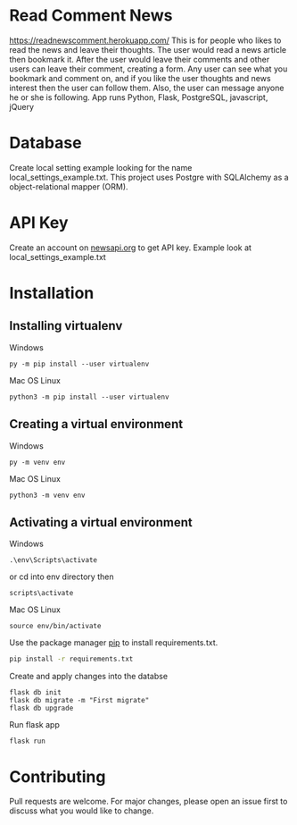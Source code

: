# Read Comment News
https://readnewscomment.herokuapp.com/
This is for people who likes to read the news and leave their thoughts. The user would read a news article then bookmark it. After the user would leave their comments and other users can leave their comment, creating a form. Any user can see what you bookmark and comment on, and if you like the user thoughts and news interest then the user can follow them. Also, the user can message anyone he or she is following. 
App runs Python, Flask, PostgreSQL, javascript, jQuery

# Database 

Create local setting example looking for the name local_settings_example.txt. This project uses Postgre with SQLAlchemy as a object-relational mapper (ORM). 

# API Key

Create an account on [newsapi.org](https://newsapi.org/) to get API key.
Example look at local_settings_example.txt


# Installation

## Installing virtualenv

Windows

```
py -m pip install --user virtualenv
```

Mac OS Linux

```
python3 -m pip install --user virtualenv

```
## Creating a virtual environment

Windows
```
py -m venv env
```
Mac OS Linux
```
python3 -m venv env
```

## Activating a virtual environment

Windows
```
.\env\Scripts\activate
```

or cd into env directory then
```
scripts\activate
```
Mac OS Linux

```
source env/bin/activate
```

Use the package manager [pip](https://pip.pypa.io/en/stable/) to install requirements.txt.

```bash
pip install -r requirements.txt
```

Create and apply changes into the databse

```
flask db init
flask db migrate -m "First migrate"
flask db upgrade
```

Run flask app

```
flask run
```
# Contributing
Pull requests are welcome. For major changes, please open an issue first to discuss what you would like to change.

